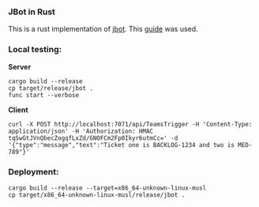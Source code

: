 ### JBot in Rust
This is a rust implementation of [jbot](https://github.com/jerbly/jbot). This [guide](https://docs.microsoft.com/en-us/azure/azure-functions/create-first-function-vs-code-other?tabs=rust%2Clinux) was used.

### Local testing:
**Server**
```
cargo build --release
cp target/release/jbot .
func start --verbose
```
**Client**
```
curl -X POST http://localhost:7071/api/TeamsTrigger -H 'Content-Type: application/json' -H 'Authorization: HMAC tqSwGtJVnQbecZogqfLxZd/GNOFCm2Fp0Ikyr6utmCc=' -d '{"type":"message","text":"Ticket one is BACKLOG-1234 and two is MED-789"}'
```
### Deployment:
```
cargo build --release --target=x86_64-unknown-linux-musl
cp target/x86_64-unknown-linux-musl/release/jbot .
```